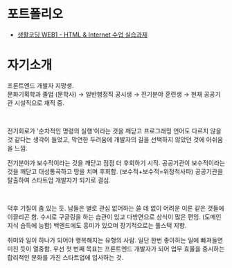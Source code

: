# 포트폴리오
* [생활코딩 WEB1 - HTML & Internet 수업 실습과제](https://github.com/kshyun1223/web1_html_internet)

# 자기소개
<p>프론트엔드 개발자 지망생.<br>
문화기획학과 졸업 (문학사) → 일반행정직 공시생 → 전기분야 훈련생 → 현재 공공기관 시설직으로 재직 중.</P>
<br>
<p>전기회로가 '순차적인 명령의 실행'이라는 것을 깨닫고 프로그래밍 언어도 다르지 않을 것 같다는 생각이 들었고, 막연한 두려움에 개발자의 길을 선택하지 않았던 것에 아쉬움을 느낌.</p>
<p>전기분야가 보수적이라는 것을 깨닫고 점점 더 후회하기 시작. 공공기관이 보수적이라는 것을 깨닫고 대성통곡하고 땅을 치며 후회함. (보수적+보수적=위정척사파) 공공기관을 탈출하여 스타트업 개발자가 되기로 결심.</p>
<br>
<p>덕후 기질이 좀 있는 듯. 남들은 별로 관심 없어하는 쓸 데 없이 어려운 이론 같은 것들에 이끌리곤 함. 수시로 구글링을 하는 습관이 있고 다방면으로 상식이 많은 편임. (도메인지식 습득에 능함) 백엔드에도 흥미가 있으며 장기적으로는 풀스택 지향.</P>
<p>취미와 일이 하나가 되어야 행복해지는 유형의 사람. 일단 한번 좋아하는 일에 빠져들면 미친 듯이 열중함. 우선 첫 번째 목표는 프론트엔드 개발자가 되어 업무 효율을 중시하는 합리적인 문화를 가진 스타트업에 입사하는 것.</P>
